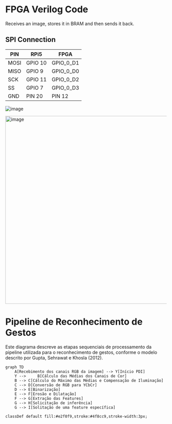 # FPGA Verilog Code

Receives an image, stores it in BRAM and then sends it back.

## SPI Connection

| PIN  | RPi5    | FPGA      |
| ---- | ------- | --------- |
| MOSI | GPIO 10 | GPIO_0_D1 |
| MISO | GPIO 9  | GPIO_0_D0 |
| SCK  | GPIO 11 | GPIO_0_D2 |
| SS   | GPIO 7  | GPIO_0_D3 |
| GND  | PIN 20  | PIN 12    |

![image](https://github.com/gustavo95/DOC_PP1_RASP/assets/7265988/7ce6863b-e8e2-4029-89d7-436c77835f90)

<img width="587" alt="image" src="https://github.com/gustavo95/DOC_PP1_RASP/assets/7265988/eb4ba98a-2803-453f-816b-9b6074c9c710">






# Pipeline de Reconhecimento de Gestos

Este diagrama descreve as etapas sequenciais de processamento da pipeline utilizada para o reconhecimento de gestos, conforme o modelo descrito por Gupta, Sehrawat e Khosla (2012).

```mermaid
graph TD
    A[Recebimento dos canais RGB da imagem] --> Y[Início PDI]
	Y -->     B[Cálculo das Médias dos Canais de Cor]
    B --> C[Cálculo do Máximo das Médias e Compensação de Iluminação]
    C --> D[Conversão de RGB para YCbCr]
    D --> E[Binarização]
    E --> F[Erosão e Dilatação]
    F --> G[Extração das Features]
    G --> H[Solicitação de inferência]
    G --> I[Solitação de uma feature específica]

classDef default fill:#e2f0f9,stroke:#4f8cc9,stroke-width:3px;
```
